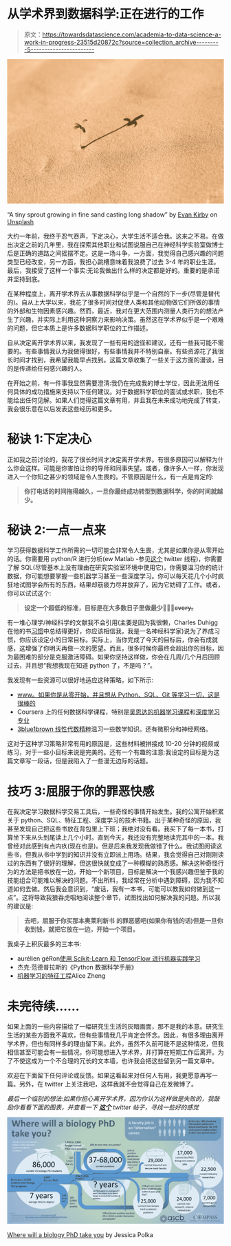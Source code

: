 # 从学术界到数据科学:正在进行的工作

> 原文：<https://towardsdatascience.com/academia-to-data-science-a-work-in-progress-23515d20872c?source=collection_archive---------5----------------------->

![](img/3b849f133671726bc0fa48de0b364647.png)

“A tiny sprout growing in fine sand casting long shadow” by [Evan Kirby](https://unsplash.com/@evankirby2?utm_source=medium&utm_medium=referral) on [Unsplash](https://unsplash.com?utm_source=medium&utm_medium=referral)

大约一年前，我终于忍气吞声，下定决心，大学生活不适合我。这来之不易。在做出决定之前的几年里，我在探索其他职业和试图说服自己在神经科学实验室做博士后是正确的道路之间摇摆不定。这是一场斗争，一方面，我觉得自己感兴趣的问题类型已经改变，另一方面，我担心跳槽意味着我浪费了过去 3-4 年的职业生涯。最后，我接受了这样一个事实:无论我做出什么样的决定都是好的。重要的是承诺并坚持到底。

在某种程度上，离开学术界去从事数据科学似乎是一个自然的下一步(尽管是替代的)。自从上大学以来，我花了很多时间对促使人类和其他动物做它们所做的事情的外部和生物因素感兴趣。然而，最近，我对在更大范围内测量人类行为的想法产生了兴趣，并实际上利用这种洞察力来影响决策。虽然这在学术界似乎是一个艰难的问题，但它本质上是许多数据科学职位的工作描述。

自从决定离开学术界以来，我发现了一些有用的途径和建议，还有一些我可能不需要的。有些事情我认为我做得很好，有些事情我并不特别自豪。有些资源花了我很长时间才找到，我希望我能早点找到。这篇文章收集了一些关于这方面的漫谈，目的是传递给任何感兴趣的人。

在开始之前，有一件事我显然需要澄清:我仍在完成我的博士学位，因此无法用任何具体的成功措施来支持以下任何建议。对于数据科学职位的面试或求职，我也不能给出任何见解。如果人们觉得这篇文章有用，并且我在未来成功地完成了转变，我会很乐意在以后发表这些经历和更多。

# 秘诀 1:下定决心

正如我之前讨论的，我花了很长时间才决定离开学术界。有很多原因可以解释为什么你会这样。可能是你害怕让你的导师和同事失望。或者，像许多人一样，你发现进入一个你知之甚少的领域是令人生畏的。不管原因是什么，有一点是肯定的:

> **你打电话的时间拖得越久，一旦你最终成功转型到数据科学，你的时间就越少。**

# **秘诀 2:一点一点来**

学习获得数据科学工作所需的一切可能会非常令人生畏，尤其是如果你是从零开始的话。你需要用 python/R 进行分析(ew Matlab -参见[这个](https://twitter.com/choldgraf/status/1031660993783447552) twitter 线程)，你需要了解 SQL(尽管基本上没有理由在研究实验室环境中使用它)，你需要温习你的统计数据，你可能想要掌握一些机器学习甚至一些深度学习。你可以每天花几个小时疯狂地试图学会所有的东西，结果却筋疲力尽并放弃了，因为它妨碍了工作。或者，你可以试试这个:

> **设定一个超低的标准，目标是在大多数日子里做最少的̶̶e̶v̶e̶r̶y̶̶**。

有一堆心理学/神经科学的文献我不会引用(主要是因为我很懒，Charles Duhigg 在他的书[习惯](https://charlesduhigg.com/the-power-of-habit/)中总结得更好，你应该相信我，我是一名神经科学家)说为了养成习惯，你应该设定小的日常目标。实际上，当你完成了今天的目标后，你会有成就感，这增强了你明天再做一次的愿望。而且，很多时候你最终会超出你的目标，因为最困难的部分是克服激活障碍。如果你坚持这样做，你会在几周/几个月后回顾过去，并且想“我想我现在知道 python 了，不是吗？”。

我发现有一些资源可以很好地适应这种策略，如下所示:

*   [www。如果你是从零开始，并且想从 Python、SQL、Git 等学习一切，这是很棒的](http://www.Dataquest.io:)
*   Coursera 上的任何数据科学课程，特别是[吴恩达的机器学习课程](https://www.coursera.org/learn/machine-learning)和[深度学习专业](https://www.coursera.org/specializations/deep-learning)
*   [3blue1brown 线性代数精粹](https://www.youtube.com/watch?v=fNk_zzaMoSs&list=PLZHQObOWTQDPD3MizzM2xVFitgF8hE_ab)温习一些数学知识。还有微积分和神经网络。

这对于这种学习策略非常有用的原因是，这些材料被拼接成 10-20 分钟的视频或练习，对于一些小目标来说是完美的。还有一个有趣的注意:我设定的目标是为这篇文章写一段话，但是我陷入了一些漫无边际的话题。

# 技巧 3:屈服于你的罪恶快感

在我决定学习数据科学交易工具后，一些奇怪的事情开始发生。我的公寓开始积累关于 python、SQL、特征工程、深度学习的技术书籍。出于某种奇怪的原因，我甚至发现自己把这些书放在背包里上下班；我绝对没有看。我买下了每一本书，打算坐下来从头到尾读上几个小时。直到今天，我还没有完整地读完其中的一本。我曾经对此感到有点内疚(现在也是)。但是后来我发现我做错了什么。我试图阅读这些书，但我从书中学到的知识并没有立即派上用场。结果，我会觉得自己对刚刚读过的东西有了很好的理解，但这很快就变成了一种模糊的熟悉感。解决这种奇怪行为的方法是把书放在一边，开始一个新项目，目标是解决一个我感兴趣但鉴于我的技能组合可能难以解决的问题。不出所料，我经常在分析中遇到障碍，因为我不知道如何去做。然后我会意识到，“废话，我有一本书，可能可以教我如何做到这一点”。这将导致我狼吞虎咽地阅读整个章节，试图找出如何解决我的问题。所以我的建议是:

> **去吧，屈服于你买那本奥莱利新书** **的罪恶感吧(如果你有钱的话)但是一旦你收到钱，就把它放在一边，开始一个项目。**

我桌子上积灰最多的三本书:

*   aurélien géRon[使用 Scikit-Learn 和 TensorFlow 进行机器实践学习](https://www.amazon.com/Hands-Machine-Learning-Scikit-Learn-TensorFlow/dp/1491962291)
*   杰克·范德普拉斯的《Python 数据科学手册》
*   [机器学习的特征工程](https://www.amazon.com/Feature-Engineering-Machine-Learning-Principles/dp/1491953241)Alice Zheng

# **未完待续……**

如果上面的一些内容描绘了一幅研究生生活的灰暗画面，那不是我的本意。研究生生活的某些方面我不喜欢，但有些事情我几乎肯定会怀念。因此，有很多理由离开学术界，但也有同样多的理由留下来。此外，虽然不久前可能不是这种情况，但我相信甚至可能会有一些情况，你可能想进入学术界，并打算在短期工作后离开。为了不使这成为一个不合理的冗长的文本墙，也许我会把这些留到另一篇文章中。

欢迎在下面留下任何评论或反馈。如果这看起来对任何人有用，我更愿意再写一篇。另外，在 twitter 上关注我吧，这样我就不会觉得自己在发微博了。

*最后一个临别的想法:如果你担心离开学术界，因为你认为这样做是失败的，我鼓励你看看下面的图表，并查看一下* [***这个***](https://twitter.com/caitvw/status/1019218553822744576) *twitter 帖子，寻找一些好的感觉*

![](img/7e71c171937b1d65f1a6e6ff629eda32.png)

[Where will a biology PhD take you](https://www.ascb.org/compass/compass-points/where-will-a-biology-phd-take-you/) by Jessica Polka